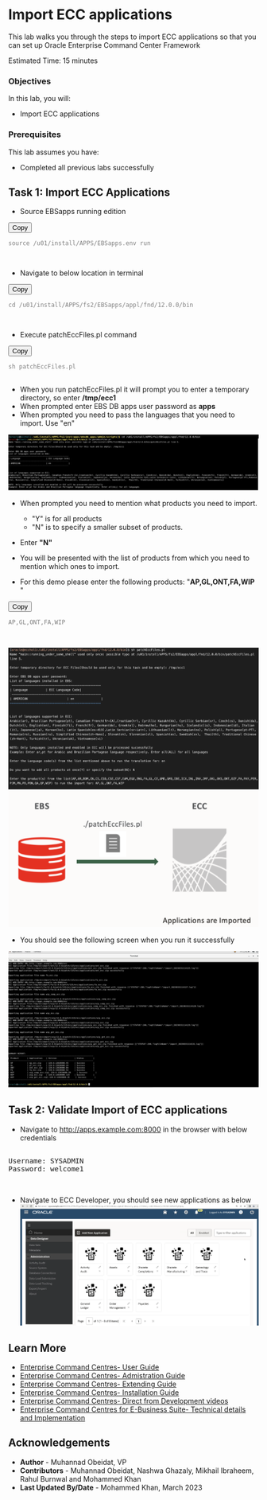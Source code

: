 # Import ECC applications

This lab walks you through the steps to import ECC applications so that you can set up Oracle Enterprise Command Center Framework



Estimated Time: 15 minutes

### Objectives
In this lab, you will:
* Import ECC applications


### Prerequisites

This lab assumes you have:
* Completed all previous labs successfully 

##  

## Task 1: Import ECC Applications

*  Source EBSapps running edition
<pre><button class="copy-button" title="Copy text to clipboard">Copy</button><code class="hljs apache"><span class="copy-code"><span class="hljs-attribute"><div style="color:grey"> 
source /u01/install/APPS/EBSapps.env run 

</div>
</span></code></pre></li>


* Navigate to below location in terminal 

<pre><button class="copy-button" title="Copy text to clipboard">Copy</button><code class="hljs apache"><span class="copy-code"><span class="hljs-attribute"><div style="color:grey"> 
cd /u01/install/APPS/fs2/EBSapps/appl/fnd/12.0.0/bin

</div>
</span></code></pre></li>

* Execute patchEccFiles.pl command
<pre><button class="copy-button" title="Copy text to clipboard">Copy</button><code class="hljs apache"><span class="copy-code"><span class="hljs-attribute"><div style="color:grey"> 
sh patchEccFiles.pl
</div>
</span></code></pre></li>


* When you run patchEccFiles.pl it will prompt you to enter a temporary directory, so enter <b>/tmp/ecc1</b>
* When prompted enter EBS DB apps user password as <b>apps</b>
* When prompted you need to pass the languages that you need to import. Use "en" 

![Image alt text](images/import101.png)


* When prompted you need to mention what products you need to import. 
     * "Y" is for all products
     * "N" is to specify a smaller subset of products. 

* Enter <b>"N"</b> 

* You will be presented with the list of products from which you need to mention which ones to import. 

* For this demo please enter the following products: "<b>AP,GL,ONT,FA,WIP</b> "

<pre><button class="copy-button" title="Copy text to clipboard">Copy</button><code class="hljs apache"><span class="copy-code"><span class="hljs-attribute"><div style="color:grey"> 
AP,GL,ONT,FA,WIP

</div>
</span></code></pre></li>

![Image alt text](images/importecc1.png)
![Image alt text](images/import1000.png)

* You should see the following  screen when you run it successfully

![Image alt text](images/payables12.png)


## Task 2: Validate Import of ECC applications

* Navigate to http://apps.example.com:8000 in the browser with below credentials 

 <pre><span class="hljs-attribute">
Username: SYSADMIN
Password: welcome1


</span></code></pre></li>

    
* Navigate to ECC Developer, you should see new applications as below
![Image alt text](images/5apps.png)




## Learn More
* [Enterprise Command Centres- User Guide](https://docs.oracle.com/cd/E26401_01/doc.122/e22956/T27641T671922.htm)
* [Enterprise Command Centres- Admistration Guide](https://docs.oracle.com/cd/E26401_01/doc.122/f34732/toc.htm)
* [Enterprise Command Centres- Extending Guide](https://docs.oracle.com/cd/E26401_01/doc.122/f21671/T673609T673618.htm)
* [Enterprise Command Centres- Installation Guide](https://support.oracle.com/epmos/faces/DocumentDisplay?_afrLoop=264801675930013&id=2495053.1&_afrWindowMode=0&_adf.ctrl-state=1c6rxqpyoj_102)
* [Enterprise Command Centres- Direct from Development videos](https://learn.oracle.com/ols/course/ebs-enterprise-command-centers-direct-from-development/50662/60350)
* [Enterprise Command Centres for E-Business Suite- Technical details and Implementation](https://mylearn.oracle.com/ou/component/-/117416)

## Acknowledgements

* **Author** - Muhannad Obeidat, VP
* **Contributors** -  Muhannad Obeidat, Nashwa Ghazaly, Mikhail Ibraheem, Rahul Burnwal and Mohammed Khan
* **Last Updated By/Date** - Mohammed Khan, March 2023

